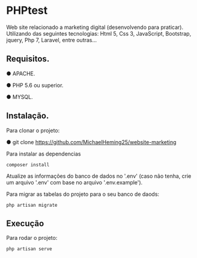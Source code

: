 # PHPtest

Web site relacionado a marketing digital (desenvolvendo para praticar).
Utilizando das seguintes tecnologias: Html 5, Css 3, JavaScript, Bootstrap, jquery, Php 7, Laravel, entre outras...

## Requisitos.

  ● APACHE.
  
  ● PHP 5.6 ou superior.
  
  ● MYSQL.
  
## Instalação.

Para clonar o projeto:

  ● git clone https://github.com/MichaelHeming25/website-marketing

Para instalar as dependencias

    composer install

Atualize as informações do banco de dados no '.env' (caso não tenha, crie um arquivo '.env' com base no arquivo '.env.example').

Para migrar as tabelas do projeto para o seu banco de daods:

    php artisan migrate
  
## Execução

Para rodar o projeto:

    php artisan serve